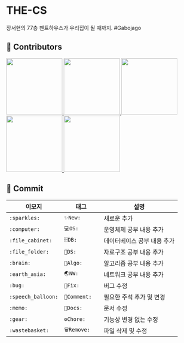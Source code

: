 # THE-CS
장서현의 77층 펜트하우스가 우리집이 될 때까지. #Gabojago




## 👥 Contributors

<p>
  <a href="https://github.com/Gyuminn">
    <img src=https://user-images.githubusercontent.com/33420714/185642172-5e050702-e1bc-4b66-afd0-71bb1dbdd8ab.png width="150"  />
  </a>
  <a href="https://github.com/Juhee-Hwang">
    <img src=https://user-images.githubusercontent.com/33420714/185642169-92350697-71bb-4d59-8c32-c9c6276e05f7.png width="150" />
  </a>
  <a href="https://github.com/pcsoyeon">
    <img src=https://user-images.githubusercontent.com/33420714/185642165-b73a6d0a-94a4-4fcb-851f-6bee3a5ac271.png width="150" />
  </a>
  <a href="https://github.com/heerucan">
    <img src=https://user-images.githubusercontent.com/33420714/185642160-9fc4a7c4-4b31-46d3-8e4b-9bde84e7bf5c.png width="150"  />
  </a>
  <a href="https://github.com/seohyun-106">
    <img src=https://user-images.githubusercontent.com/33420714/185642149-4748f82e-0f15-4dac-8bb3-4c87b4dedb2c.png width="150"  />
  </a>
</p>


## 💬 Commit

|이모지|태그|설명|
|------|---|---|
|`:sparkles:`|`✨New:	`|새로운  추가|
|`:computer:`|`💻OS:	`|운영체제 공부 내용 추가|
|`:file_cabinet:`|`🗄DB:	`|데이터베이스 공부 내용 추가|
|`:file_folder:`|`📁DS:	`|자료구조 공부 내용 추가|
|`:brain:`|`🧠Algo:	`|알고리즘 공부 내용 추가|
|`:earth_asia:`|`🌏NW:	`|네트워크 공부 내용 추가|
|`:bug:`|`🐛Fix:	`|버그 수정|
|`:speech_balloon:`|`💬Comment:	`|필요한 주석 추가 및 변경|
|`:memo:`|`📝Docs:	`|문서 수정|
|`:gear:`|`⚙️Chore:	`|기능상 변경 없는 수정|
|`:wastebasket:`|`🗑Remove:	`|파일 삭제 및 수정|
